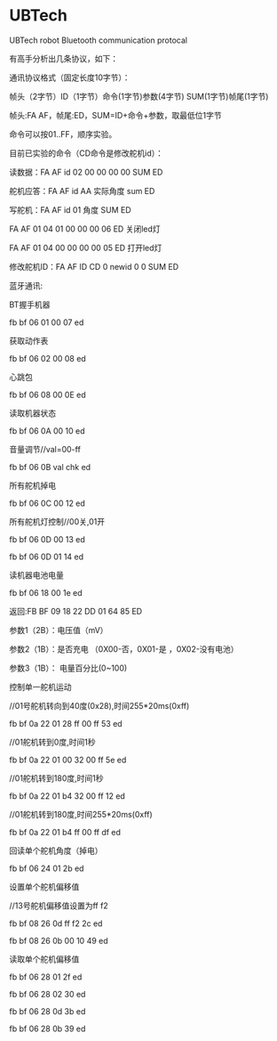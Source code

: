 # UBTech
UBTech robot Bluetooth communication protocal

﻿有高手分析出几条协议，如下：

通讯协议格式（固定长度10字节）：

帧头（2字节）ID（1字节）命令(1字节)参数(4字节) SUM(1字节)帧尾(1字节)

帧头:FA AF，帧尾:ED，SUM=ID+命令+参数，取最低位1字节

命令可以按01..FF，顺序实验。

目前已实验的命令（CD命令是修改舵机id）：

读数据：FA AF id 02 00 00 00 00 SUM ED

舵机应答：FA AF id AA     实际角度 sum ED

写舵机：FA AF id 01 角度       SUM ED

FA AF 01 04 01 00 00 00 06 ED 关闭led灯

FA AF 01 04 00 00 00 00 05 ED 打开led灯

修改舵机ID：FA AF ID CD 0 newid 0 0 SUM ED


蓝牙通讯:


BT握手机器

fb bf 06 01 00 07 ed

获取动作表

fb bf 06 02 00 08 ed

心跳包

fb bf 06 08 00 0E ed

读取机器状态

fb bf 06 0A 00 10 ed

音量调节//val=00-ff

fb bf 06 0B val chk ed

所有舵机掉电

fb bf 06 0C 00 12 ed

所有舵机灯控制//00关,01开

fb bf 06 0D 00 13 ed

fb bf 06 0D 01 14 ed



读机器电池电量

fb bf 06 18 00 1e ed

返回:FB BF 09 18 22 DD 01 64 85 ED

参数1（2B）：电压值（mV）

参数2（1B）：是否充电 （0X00-否，0X01-是 ，0X02-没有电池）

参数3（1B）： 电量百分比(0~100)



控制单一舵机运动

//01号舵机转向到40度(0x28),时间255*20ms(0xff)

fb bf 0a 22 01 28 ff 00 ff 53 ed

//01舵机转到0度,时间1秒

fb bf 0a 22 01 00 32 00 ff 5e ed

//01舵机转到180度,时间1秒

fb bf 0a 22 01 b4 32 00 ff 12 ed

//01舵机转到180度,时间255*20ms(0xff)

fb bf 0a 22 01 b4 ff 00 ff df ed



回读单个舵机角度（掉电）

fb bf 06 24 01 2b ed



设置单个舵机偏移值

//13号舵机偏移值设置为ff f2

fb bf 08 26 0d ff f2 2c ed

fb bf 08 26 0b 00 10 49 ed



读取单个舵机偏移值

fb bf 06 28 01 2f ed

fb bf 06 28 02 30 ed

fb bf 06 28 0d 3b ed

fb bf 06 28 0b 39 ed

